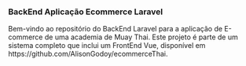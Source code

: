 <h3>BackEnd Aplicação Ecommerce Laravel</h3>
<p>Bem-vindo ao repositório do BackEnd Laravel para a aplicação de E-commerce de uma academia de Muay Thai. Este projeto é parte de um sistema completo que inclui um FrontEnd Vue, disponível em https://github.com/AlisonGodoy/ecommerceThai.</p>